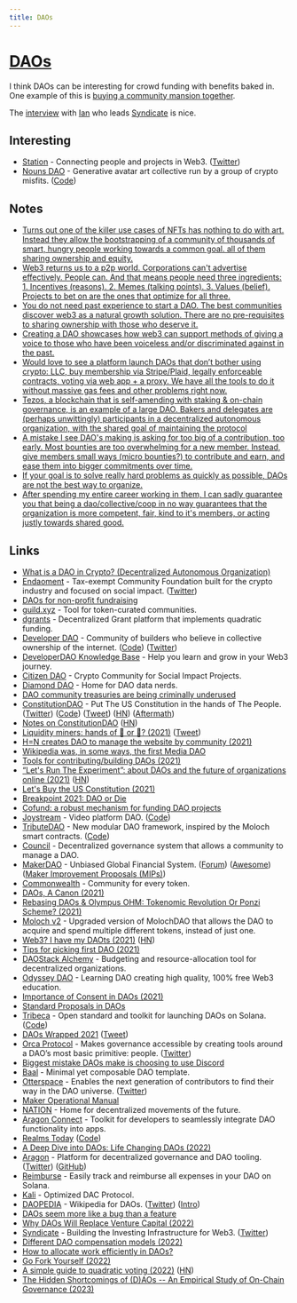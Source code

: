 ```yaml
---
title: DAOs
---
```


# [DAOs](https://en.wikipedia.org/wiki/Decentralized_autonomous_organization)

I think DAOs can be interesting for crowd funding with benefits baked in. One example of this is [buying a community mansion together](https://twitter.com/marty/status/1522312983531163649).

The [interview](https://www.thetwentyminutevc.com/podcast/ian-lee/) with [Ian](https://twitter.com/ianDAOs) who leads [Syndicate](https://syndicate.io/) is nice.

## Interesting

- [Station](https://www.station.express/) - Connecting people and projects in Web3. ([Twitter](https://twitter.com/0xStation))
- [Nouns DAO](https://nouns.wtf/) - Generative avatar art collective run by a group of crypto misfits. ([Code](https://github.com/nounsDAO/nouns-monorepo))

## Notes

- [Turns out one of the killer use cases of NFTs has nothing to do with art. Instead they allow the bootstrapping of a community of thousands of smart, hungry people working towards a common goal. all of them sharing ownership and equity.](https://twitter.com/dabit3/status/1459546438531264514)
- [Web3 returns us to a p2p world. Corporations can't advertise effectively. People can. And that means people need three ingredients: 1. Incentives (reasons). 2. Memes (talking points). 3. Values (belief). Projects to bet on are the ones that optimize for all three.](https://twitter.com/divine_economy/status/1459638301967716360)
- [You do not need past experience to start a DAO. The best communities discover web3 as a natural growth solution. There are no pre-requisites to sharing ownership with those who deserve it.](https://twitter.com/Cooopahtroopa/status/1459620316024557570)
- [Creating a DAO showcases how web3 can support methods of giving a voice to those who have been voiceless and/or discriminated against in the past.](https://twitter.com/WRLobkowicz/status/1461401594122182662)
- [Would love to see a platform launch DAOs that don’t bother using crypto: LLC, buy membership via Stripe/Plaid, legally enforceable contracts, voting via web app + a proxy. We have all the tools to do it without massive gas fees and other problems right now.](https://twitter.com/tylertringas/status/1463134973473570819)
- [Tezos, a blockchain that is self-amending with staking & on-chain governance, is an example of a large DAO. Bakers and delegates are (perhaps unwittingly) participants in a decentralized autonomous organization, with the shared goal of maintaining the protocol](https://twitter.com/mattdesl/status/1465334632388378636)
- [A mistake I see DAO's making is asking for too big of a contribution, too early. Most bounties are too overwhelming for a new member. Instead, give members small ways (micro bounties?) to contribute and earn, and ease them into bigger commitments over time.](https://twitter.com/DavidSpinks/status/1480576604157870086)
- [If your goal is to solve really hard problems as quickly as possible, DAOs are not the best way to organize.](https://twitter.com/armaniferrante/status/1507376922954711044)
- [After spending my entire career working in them, I can sadly guarantee you that being a dao/collective/coop in no way guarantees that the organization is more competent, fair, kind to it's members, or acting justly towards shared good.](https://twitter.com/isthisanart_/status/1549359890573008896)

## Links

- [What is a DAO in Crypto? (Decentralized Autonomous Organization)](https://www.youtube.com/watch?v=KHm0uUPqmVE)
- [Endaoment](http://endaoment.org/) - Tax-exempt Community Foundation built for the crypto industry and focused on social impact. ([Twitter](https://twitter.com/endaomentdotorg))
- [DAOs for non-profit fundraising](https://twitter.com/zoink/status/1457520821233078277)
- [guild.xyz](https://github.com/AgoraSpaceDAO/guild.xyz) - Tool for token-curated communities.
- [dgrants](https://github.com/dcgtc/dgrants) - Decentralized Grant platform that implements quadratic funding.
- [Developer DAO](https://www.developerdao.com/) - Community of builders who believe in collective ownership of the internet. ([Code](https://github.com/Developer-DAO/developerdao.com)) ([Twitter](https://twitter.com/developer_dao))
- [DeveloperDAO Knowledge Base](https://github.com/Developer-DAO/resources) - Help you learn and grow in your Web3 journey.
- [Citizen DAO](https://citizendao.com/) - Crypto Community for Social Impact Projects.
- [Diamond DAO](https://www.diamonddao.xyz/) - Home for DAO data nerds.
- [DAO community treasuries are being criminally underused](https://twitter.com/AntonioMJuliano/status/1458844848560087070)
- [ConstitutionDAO](https://www.constitutiondao.com/) - Put The US Constitution in the hands of The People. ([Twitter](https://twitter.com/ConstitutionDAO)) ([Code](https://github.com/Constitution-DAO/contracts)) ([Tweet](https://twitter.com/nateliason/status/1461002096279535617)) ([HN](https://news.ycombinator.com/item?id=29258195)) ([Aftermath](https://www.vice.com/en/article/qjb8av/constitutiondao-aftermath-everyone-very-mad-confused-losing-lots-of-money-fighting-crying-etc))
- [Notes on ConstitutionDAO](https://every.to/divinations/notes-on-constitutiondao) ([HN](https://news.ycombinator.com/item?id=29273425))
- [Liquidity miners: hands of 💎 or 🧻? (2021)](https://mirror.xyz/0x7B542178633f16940a131F8F6d670ffdbBe6b2Ab/HoTLzeiTUBn7c-uZoVcZ6PO9AlGrVQI_4WYDSeJFTiA) ([Tweet](https://twitter.com/alex_kroeger/status/1460053068460924930))
- [H=N creates DAO to manage the website by community (2021)](https://twitter.com/jongold/status/1459991195128504320)
- [Wikipedia was, in some ways, the first Media DAO](https://twitter.com/chaserchapman/status/1459281794302451715)
- [Tools for contributing/building DAOs (2021)](https://twitter.com/alexdphan/status/1459219461852991488)
- [“Let's Run The Experiment”: about DAOs and the future of organizations online (2021)](https://adjacentpossible.substack.com/p/lets-run-the-experiment-a-conversation) ([HN](https://news.ycombinator.com/item?id=29229834))
- [Let's Buy the US Constitution (2021)](https://www.notboring.co/p/lets-buy-the-us-constitution)
- [Breakpoint 2021: DAO or Die](https://www.youtube.com/watch?v=EQs1okZjO54)
- [Cofund: a robust mechanism for funding DAO projects](https://github.com/dcrapis/cofund/blob/main/paper.md)
- [Joystream](https://www.joystream.org/) - Video platform DAO. ([Code](https://github.com/Joystream/joystream))
- [TributeDAO](https://tributedao.com/) - New modular DAO framework, inspired by the Moloch smart contracts. ([Code](https://github.com/openlawteam/tribute-contracts))
- [Council](https://github.com/element-fi/council) - Decentralized governance system that allows a community to manage a DAO.
- [MakerDAO](https://makerdao.com/en/) - Unbiased Global Financial System. ([Forum](https://forum.makerdao.com/)) ([Awesome](https://github.com/makerdao/awesome-makerdao)) ([Maker Improvement Proposals (MIPs)](https://github.com/makerdao/mips))
- [Commonwealth](https://commonwealth.im/) - Community for every token.
- [DAOs, A Canon (2021)](https://future.a16z.com/dao-canon/)
- [Rebasing DAOs & Olympus OHM: Tokenomic Revolution Or Ponzi Scheme? (2021)](https://www.youtube.com/watch?v=-ZodrK_V8Fw)
- [Moloch v2](https://github.com/MolochVentures/moloch) - Upgraded version of MolochDAO that allows the DAO to acquire and spend multiple different tokens, instead of just one.
- [Web3? I have my DAOts (2021)](https://networked.substack.com/p/web3-i-have-my-daots) ([HN](https://news.ycombinator.com/item?id=29466024))
- [Tips for picking first DAO (2021)](https://twitter.com/altmbr/status/1468686844963471370)
- [DAOStack Alchemy](https://github.com/daostack/alchemy-monorepo/tree/dev/packages/alchemy) - Budgeting and resource-allocation tool for decentralized organizations.
- [Odyssey DAO](https://www.odysseydao.com/) - Learning DAO creating high quality, 100% free Web3 education.
- [Importance of Consent in DAOs (2021)](https://twitter.com/chaserchapman/status/1471904079127347200)
- [Standard Proposals in DAOs](https://twitter.com/OKDunc/status/1471257060734025728)
- [Tribeca](https://tribeca.so/#/) - Open standard and toolkit for launching DAOs on Solana. ([Code](https://github.com/TribecaHQ/tribeca))
- [DAOs Wrapped 2021](https://orca.mirror.xyz/Yk8mmJAkCwL4y43zTplOq6ZsQc3mnbmDT9Y45CW3SXs) ([Tweet](https://twitter.com/OrcaProtocol/status/1473721635245105162))
- [Orca Protocol](https://www.orcaprotocol.org/) - Makes governance accessible by creating tools around a DAO’s most basic primitive: people. ([Twitter](https://twitter.com/OrcaProtocol))
- [Biggest mistake DAOs make is choosing to use Discord](https://twitter.com/rationalaussie/status/1478983282226122756)
- [Baal](https://github.com/Moloch-Mystics/Baal) - Minimal yet composable DAO template.
- [Otterspace](https://www.otterspace.xyz/) - Enables the next generation of contributors to find their way in the DAO universe. ([Twitter](https://twitter.com/otterspace_xyz))
- [Maker Operational Manual](https://github.com/makerdao/governance-manual)
- [NATION](https://nation.io/explore) - Home for decentralized movements of the future.
- [Aragon Connect](https://github.com/aragon/connect) - Toolkit for developers to seamlessly integrate DAO functionality into apps.
- [Realms Today](https://realms.today/realms) ([Code](https://github.com/solana-labs/governance-ui))
- [A Deep Dive into DAOs: Life Changing DAOs (2022)](https://near.org/blog/a-deep-dive-into-daos-life-changing-daos/)
- [Aragon](https://aragon.org/) - Platform for decentralized governance and DAO tooling. ([Twitter](https://twitter.com/AragonProject)) ([GitHub](https://github.com/aragon))
- [Reimburse](https://github.com/Gajesh2007/Reimburse) - Easily track and reimburse all expenses in your DAO on Solana.
- [Kali](https://github.com/lexDAO/Kali) - Optimized DAC Protocol.
- [DAOPEDIA](https://daopedia.xyz/) - Wikipedia for DAOs. ([Twitter](https://twitter.com/daopedia)) ([Intro](https://twitter.com/daopedia/status/1493325234287566854))
- [DAOs seem more like a bug than a feature](https://twitter.com/GergelyOrosz/status/1531391308757094400)
- [Why DAOs Will Replace Venture Capital (2022)](https://www.thetwentyminutevc.com/podcast/ian-lee/)
- [Syndicate](https://syndicate.io/) - Building the Investing Infrastructure for Web3. ([Twitter](https://twitter.com/SyndicateDAO))
- [Different DAO compensation models (2022)](https://twitter.com/owocki/status/1537089818605170688)
- [How to allocate work efficiently in DAOs?](https://twitter.com/spengrah/status/1537825584520249345)
- [Go Fork Yourself (2022)](https://www.notboring.co/p/go-fork-yourself)
- [A simple guide to quadratic voting (2022)](https://blog.tally.xyz/a-simple-guide-to-quadratic-voting-327b52addde1) ([HN](https://news.ycombinator.com/item?id=32337705))
- [The Hidden Shortcomings of (D)AOs -- An Empirical Study of On-Chain Governance (2023)](https://arxiv.org/abs/2302.12125)
